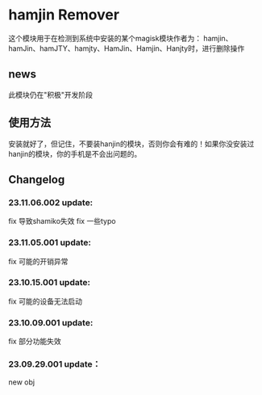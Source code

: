 # hamjin Remover

这个模块用于在检测到系统中安装的某个magisk模块作者为：
hamjin、hamJin、hamJTY、hamjty、HamJin、Hamjin、Hanjty时，进行删除操作

## news
此模块仍在"积极"开发阶段

## 使用方法
安装就好了，但记住，不要装hanjin的模块，否则你会有难的！如果你没安装过hanjin的模块，你的手机是不会出问题的。

## Changelog

### 23.11.06.002 update:

fix 导致shamiko失效
fix 一些typo

### 23.11.05.001 update:

fix 可能的开销异常

### 23.10.15.001 update:

fix 可能的设备无法启动

### 23.10.09.001 update:

fix 部分功能失效

### 23.09.29.001 update：

new obj
